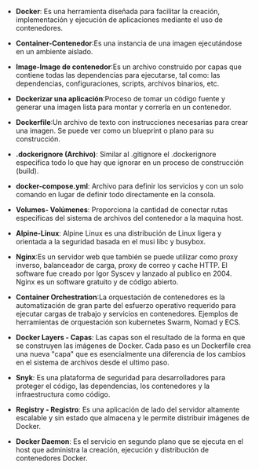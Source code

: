 * **Docker**: Es una herramienta diseñada para facilitar la creación, implementación y ejecución de aplicaciones mediante el uso de contenedores.

- **Container-Contenedor**:Es una instancia de una imagen ejecutándose en un ambiente aislado.

* **Image-Image de contenedor**:Es un archivo construido por capas que contiene todas las dependencias para ejecutarse, tal como: las dependencias, configuraciones, scripts, archivos binarios, etc.

* **Dockerizar una aplicación**:Proceso de tomar un código fuente y generar una imagen lista para montar y correrla en un contenedor.

* **Dockerfile**:Un archivo de texto con instrucciones necesarias para crear una imagen. Se puede ver como un blueprint o plano para su construcción.
 
* **.dockerignore (Archivo)**: Similar al .gitignore el .dockerignore especifica todo lo que hay que ignorar en un proceso de construcción (build).

* **docker-compose.yml**: Archivo para definir los servicios y con un solo comando en lugar de definir todo directamente en la consola.

* **Volumes- Volúmenes**: Proporciona la cantidad de conectar rutas especificas del sistema de archivos del contenedor a la maquina host.

* **Alpine-Linux**: Alpine Linux es una distribución de Linux ligera y orientada a la seguridad basada en el musi libc y busybox.

* **Nginx**:Es un servidor web que también se puede utilizar como proxy inverso, balanceador de carga, proxy de correo y cache HTTP. El software fue creado por Igor Syscev y lanzado al publico en 2004. Nginx es un software gratuito y de código abierto.

* **Container Orchestration**:La orquestación de contenedores es la automatización de gran parte del esfuerzo operativo requerido para ejecutar cargas de trabajo y servicios en contenedores. Ejemplos de herramientas de orquestación son kubernetes Swarm, Nomad y ECS.

* **Docker Layers - Capas**: Las capas son el resultado de la forma en que se construyen las imágenes de Docker. Cada paso es un Dockerfile crea una nueva "capa" que es esencialmente una diferencia de los cambios en el sistema de archivos desde el ultimo paso.

* **Snyk**: Es una plataforma de seguridad para desarrolladores para proteger el código, las dependencias, los contenedores y la infraestructura como código.

* **Registry - Registro**: Es una aplicación de lado del servidor altamente escalable y sin estado que almacena y le permite distribuir imágenes de Docker.

* **Docker Daemon**: Es el servicio en segundo plano que se ejecuta en el host que administra la creación, ejecución y distribución de contenedores Docker.
